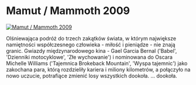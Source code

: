 Mamut / Mammoth 2009 
=============
[![Mamut / Mammoth 2009 ](http://vidos.pl/images/player.gif)](http://vidos.pl/mamut-mammoth-2009)

 Olśniewająca podróż do trzech zakątków świata, w którym największe namiętności współczesnego człowieka - miłość i pieniądze - nie znają granic. Gwiazdy międzynarodowego kina - Gael Garcia Bernal ('Babel', 'Dzienniki motocyklowe', 'Złe wychowanie') i nominowana do Oscara Michelle Williams ('Tajemnica Brokeback Mountain', 'Wyspa tajemnic') jako zakochana para, którą rozdzieliły kariera i miliony kilometrów, a połączyło na nowo uczucie, potrafiące zmienić losy wszystkich dookoła.  ... dookoła.
